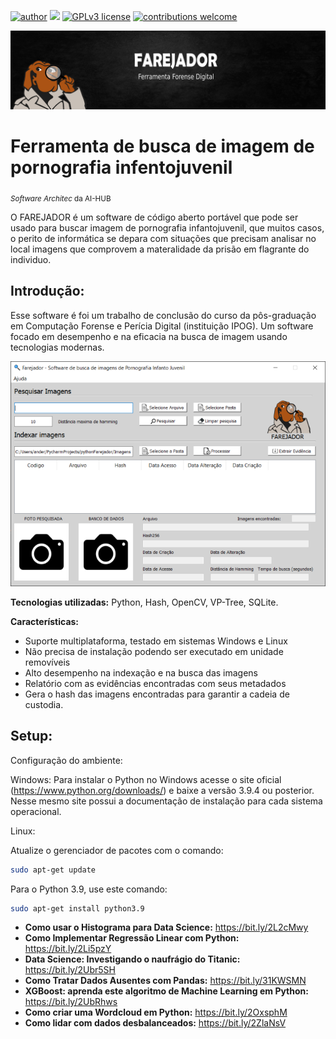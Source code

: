 [![author](https://img.shields.io/badge/author-andersonsantana-red.svg)](https://www.linkedin.com/in/anderson-santana-53a51a69) [![](https://img.shields.io/badge/python-3.7+-blue.svg)](https://www.python.org/downloads/release/python-365/) [![GPLv3 license](https://img.shields.io/badge/License-GPLv3-blue.svg)](http://perso.crans.org/besson/LICENSE.html) [![contributions welcome](https://img.shields.io/badge/contributions-welcome-brightgreen.svg?style=flat)](https://github.com/andersonandroid)

<p align="center">
  <img src="banner.png" >
</p>

# Ferramenta de busca de imagem de pornografia infentojuvenil
<sub>*Software Architec* da AI-HUB</sub>

O FAREJADOR é um software de código aberto portável que pode ser usado para buscar imagem de pornografia infantojuvenil, que muitos casos, o perito de informática se depara com situações que precisam analisar no local imagens que comprovem a materalidade da prisão em flagrante do individuo.

## Introdução:

Esse software é foi um trabalho de conclusão do curso da pôs-graduação em Computação Forense e Perícia Digital (instituição IPOG). Um software focado em desempenho e na eficacia na busca de imagem usando tecnologias modernas.

<p align="center">
  <img src="farejador.png?w=100">
</p>

**Tecnologias utilizadas:** Python, Hash, OpenCV, VP-Tree, SQLite.

**Características:**
* Suporte multiplataforma, testado em sistemas Windows e Linux
* Não precisa de instalação podendo ser executado em unidade removíveis
* Alto desempenho na indexação e na busca das imagens
* Relatório com as evidências encontradas com seus metadados
* Gera o hash das imagens encontradas para garantir a cadeia de custodia. 



## Setup:
Configuração do ambiente:

Windows:
Para instalar o Python no Windows acesse o site oficial (https://www.python.org/downloads/) e baixe a versão 3.9.4 ou posterior. Nesse mesmo site possui a documentação de instalação para cada sistema operacional.

Linux:

Atualize o gerenciador de pacotes com o comando:
```sh
sudo apt-get update
```
Para o Python 3.9, use este comando:
```sh
sudo apt-get install python3.9
```

* **Como usar o Histograma para Data Science:** https://bit.ly/2L2cMwy
* **Como Implementar Regressão Linear com Python:** https://bit.ly/2Li5pzY
* **Data Science: Investigando o naufrágio do Titanic:** https://bit.ly/2Ubr5SH
* **Como Tratar Dados Ausentes com Pandas:** https://bit.ly/31KWSMN
* **XGBoost: aprenda este algoritmo de Machine Learning em Python:** https://bit.ly/2UbRhws
* **Como criar uma Wordcloud em Python:** https://bit.ly/2OxsphM
* **Como lidar com dados desbalanceados:** https://bit.ly/2ZlaNsV
